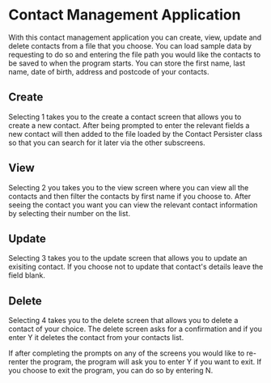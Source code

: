 # Contact Management Application


With this contact management application you can create, view, update and delete contacts from a file that you choose. You can load sample data by requesting to do so and entering the file path you would like the contacts to be saved to when the program starts. You can store the first name, last name, date of birth, address and postcode of your contacts.

Create
------

Selecting 1 takes you to the create a contact screen that allows you to create a new contact. After being prompted to enter the relevant fields a new contact will then added to the file loaded by the Contact Persister class so that you can search for it later via the other subscreens.

View
----

Selecting 2 you takes you to the view screen where you can view all the contacts and then filter the contacts by first name if you choose to. After seeing the contact you want you can view the relevant contact information by selecting their number on the list.

Update
------

Selecting 3 takes you to the update screen that allows you to update an exisiting contact. If you choose not to update that contact's details leave the field blank.

Delete
------

Selecting 4 takes you to the delete screen that allows you to delete a contact of your choice. The delete screen asks for a confirmation and if you enter Y it deletes the contact from your contacts list.




If after completing the prompts on any of the screens you would like to re-renter the program, the program will ask you to enter Y if you want to exit. If you choose to exit the program, you can do so by entering N.



